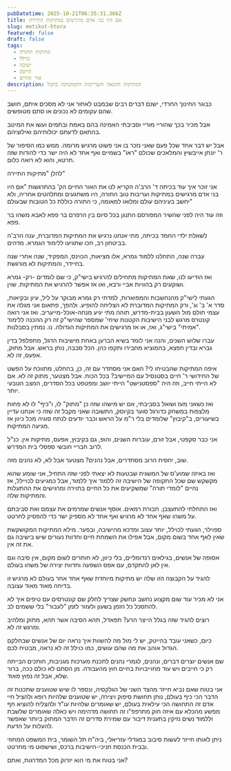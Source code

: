 ```yaml
---
pubDatetime: 2025-10-21T06:35:31.366Z
title: אם היו בני אדם מרגישים במתיקות התיירה
slug: metikut-htora
featured: false
draft: false
tags:
  - מתיקות התורה
  - כוילל
  - ישיבה
  - הייטק
  - אור החיים
description: המתיקות ההנאה והערייבות החמקמקה בתבל
---
```



כבוגר החינוך החרדי, ישנם דברים רבים שבמבט לאחור אני לא מסכים איתם, חושב שהם עקומים לא נכונים או סתם מטופשים.

אבל מכיר בכך שהוריי מוריי וסביבתי האמינה בהם באמת ובתמים ועשו את המיטב בהתאם לדעתם יכולותיהם ואילוציהם.

אבל יש דבר אחד שכל פעם שאני נזכר בו אני פשוט מרגיש מרומה.
ממש כמו הסיפור של ר' יונתן אייבשיץ והמלאכים שכולם "ראו" בשמיים ואף אחד לא היה ישר כדי להודות שזה חרטא, והוא לא רואה כלום.

להלן "מתיקות התיירה"

אני זוכר איך עוד בכיתה ד' הרב'ה הקריא לנו את האור החיים הק' בהתרגשות
"אם היו בני אדם מרגישים במתיקות ועריבות טוב התורה, היו משתגעים ומתלהטים אחריה, ולא יחשב בעיניהם עולם ומלואו למאומה, כי התורה כוללת כל הטובות שבעולם"

וזה עוד היה לפני שהשיר המפורסם התנגן בכל סיום בין הרפרם בר פפא לאבא משהו בר פפא.

לשאלת ילדי החמד בכיתה, מתי *אנחנו* נרגיש את המתיקות המדוברת, ענה הרב'ה בביטחון רב, חכו שתגיעו ללימוד הגמרא. מדהים.

עברה שנה, התחלנו ללמוד גמרא, אלו מציאות, הכוינס, המפקיד, שנה אחרי שנה בחיידר, והמתיקות לא מורגשת.

ואז הודיעו לנו, שאת המתיקות מתחילים להרגיש בישי"ק, כי שם לומדים -רק- גמרא ושוקעים רק בהוויות אביי ורבא, ואו אז אפשר להרגיש את המתיקות. שוין.

הגעתי לישי"ק מהנחשבות והמפוארות, למדתי רק גמרא מבוקר על ליל, עיון ובקיאות, סדר א' ב' וג', ורק המתיקות המדוברת לא הצליחה להופיע. ולהפך, פתאום אני מגלה את עצמי חולם מול השעון בבית-מדרש, תוהה מתי יגיע מנחה-אוכל-מייעריב.
ואז אני רואה קונטרס מרגש לבני הישיבות הקטנות שיחי' שמספר שהישי"ק זה רק ההכנה ללימוד "אמיתי" בישי"ג, ואז, או אז מרגישים את המתיקות הגדולה. נו. נמתין בסבלנות.

עברו שלוש השנים, והנה אני לומד בשיא הברען באחת מישיבות הדגל, מתפלפל בדין גברא ובדין חפצא, בהמוציא מחבירו ותקפו כהן. הכל סבבה, נותן בראש. אבל מתוק, אפעס, זה לא.

איפה המתיקות שהבטיחו לי? האם אני מסתדר עם זה, כן, בהחלט, מתווכח על הפשט של החידושי ר' חיים בסטנסיל עם המיישיב? בכל הכוח.
אבל מצטער, מתוק זה לא.
אם לא הייתי חייב, וזה היה "ספסטנישט" הייתי יושב ומפטפט בכל הסדרים, המצב הטבעי יותר.

ואז כשאני מעז ושואל בסביבתי, אם יש מישהו שזה כן "מתוק" לו, ו"כיף" לו לא פחות מלצפות במשחק כדורגל סוער בקיוסק, התשובה שאני מקבל זה שזה כי אנחנו עדיין בשיעורים, ב"קיבוץ" שלומדים בלי ר"מ על הראש וכבר יודעים לנתח סוגיה מכל כיוון אז מגיעה המתיקות.

אני כבר סקפטי, אבל זורם, עוברות השנים, והופ, גם בקיבוץ, אפעס, מתיקות אין. כנ"ל לרוב חבריי חובשי ספסלי בית המדרש.

שוב, יחסית הרוב מסתדרים, אבל נהנים? מצטער אבל לא, לא נהנים מזה.

ואז באיזה שמוע'ס של המשגיח שבטעות לא יצאתי לפני שזה התחיל, אני שומע שהוא מקשקש שם שכל התקופה של הישיבה זה ללמוד איך ללמוד, אבל כמגיעים לכויילל, אז נהיים "לומדי תורה" שמשקיעים את כל החיים בתוירה ומרגישים את ההתעלות והמתיקות שלה.

ואז התחלתי להתעצבן. חבורת רמאים. אוסף אנשים שמרמים את עצמם ואת סביבתם על משהו שאף אחד לא מרגיש ואף אחד לא מספיק ישר כדי להפסיק לחרטט.

ספוילר, הגעתי לכוילל, יותר עצוב ומדכא מהישיבה, ובפער. מילא המתיקות המקושקשת שאין לאף אחד בשום מקום, אבל אפילו את השמחת חיים וחדוות נעורים שיש בישיבה גם את זה אין.

אסופה של אנשים, בגילאים רנדומליים, בלי כיוון, לא חותרים לשום מקום, אין סיבה וגם אין לאן להתקדם, עם אפס השפעה וחדוות יצירה של משהו בעולם.

להגיד על הקבוצה הזו שלה יש מתיקות מיוחדת שאף אחד אחר בעולם לא מרגיש זו בדיחה מאוד מאוד עצובה.

אני לא מכיר עוד שום מקצוע נחשב ונחשק שצריך לחלק שם קונטרסים עם טיפים איך לא להתסכל כל הזמן בשעון ולעזור לזמן "לעבור" בלי ששמים לב.

רוצים להגיד שזה בגלל הייצר הרע? תפאדל, תהא הסיבה אשר תהא, מתוק ומלהיב ומרגש זה לא.

כיום, כשאני עובד בהייטק, יש לי מול מה להשוות איך נראה יום של אנשים שבחלקם הגדול אוהב את מה שהם עושים, כמו כוילל זה לא נראה, מבטיח לכם.

שם אנשים יוצרים דברים, ונהנים, לגמרי נהנים לתכנת מערכות מגניבות, חותכים הבייתה רק כי חייבים ויש עוד מחוייבויות בחיים חוץ מהעבודה. מן הסתם לא כולם ככה, ברור שלא, אבל זה נפוץ *מאוד*.

אני בטוח שאם נביא חייזר מהצד השני של הגלקסיה, ונספר לו שיש שטוענים שתכנות זה הדבר הכי כיף בעולם, נותן תחושת סיפוק ויצירה, יש שטוענים שלהיות רופא ולהציל חיי אדם זה התחושה הכי עילאית בעולם, יש שאומרים שלהיות עו"ד ולהצליח להוציא חף מפשע מהכלא עם איזה חוק מתרפפ"ו זה תחושה מדהימה ויש כאלה שאומרים שלשבת וללמוד נשים נזיקין בתענית דיבור עם שמירת סדרים זה הדבר המתוק ביותר שאפשר להעלות על הדעת.

ניתן לאותו חייזר לעשות סיבוב במגדלי עזריאלי, ביה"ח תל השומר, בית המשפט המחוזי ובבית הכנסת חניכי-הישיבות ברכס, ושישפוט מי מחרטט.

אני בטוח את מי הוא יזרוק מכל המדרגות, ואתם?